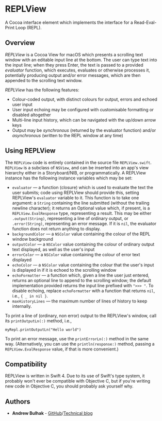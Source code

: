 # REPLView

A Cocoa interface element which implements the interface for a Read-Eval-Print Loop (REPL).

## Overview

*REPLView* is a Cocoa View for macOS which presents a scrolling text window with an editable input line at the bottom. The user can type text into the input line; when they press Enter, the text is passed to a provided *evaluator* function, which executes, evaluates or otherwise processes it, potentially producing output and/or error messages, which are then appended to the scrolling text window.

*REPLView* has the following features:

* Colour-coded output, with distinct colours for output, errors and echoed user input
* User input echoing may be configured with customisable formatting or disabled altogether
* Multi-line input history, which can be navigated with the up/down arrow keys
* Output may be *synchronous* (returned by the evaluator function) and/or *asynchronous* (written to the REPL window at any time)

## Using REPLView

The `REPLView` code is entirely contained in the source file `REPLView.swift`. `REPLView` is a subclass of `NSView`, and can be inserted into an app's view hierarchy either in a Storyboard/NIB, or programmatically. A REPLView instance has the following instance variables which may be set:

* `evaluator` — a function (closure) which is used to evaluate the text the user submits; code using REPLView should provide this, setting REPLView's `evaluator` variable to it. This function is to take one argument: a `String` containing the line submitted (without the trailing newline character); it returns an Optional value which, if present, is a `REPLView.EvalResponse` type, representing a result. This may be either `.output(String)`, representing a line of ordinary output, or `.error(String)`, representing an error message. If it is `nil`, the evaluator function does not return anything to display.
* `backgroundColor` — a `NSColor` value containing the colour of the REPL window background
* `outputColor` — a `NSColor` value containing the colour of ordinary output text displayed, as well as the user's input
* `errorColor` — a `NSColor` value containing the colour of error text displayed
* `echoColor` — a `NSColor` value containing the colour that the user's input is displayed in if it is echoed to the scrolling window
* `echoFormatter` — a function which, given a line the user just entered, returns an optional line to append to the scrolling window; the default implementation provided returns the input line prefixed with `">>> "`. To disable echoing, replace `echoFormatter` with a function that returns `nil`, i.e., `{ _ in nil }`.
* `maxHistoryLines` — the maximum number of lines of history to keep internally.

To print a line of (ordinary, non error) output to the REPLView's window, call its `printOutputLn(:)` method, i.e.,
```
myRepl.printOutputLn("Hello world")
```

To print an error message, use the `printErrorLn(:)` method in the same way. (Alternatively, you can use the `println(response:)` method, passing a `REPLView.EvalResponse` value, if that is more convenient.)

## Compatibility

REPLView is written in Swift 4. Due to its use of Swift's type system, it probably won't ever be compatible with Objective C, but if you're writing new code in Objective C, you should probably ask yourself why.

## Authors

 * **Andrew Bulhak** - [GitHub](https://github.com/andrewcb/)/[Technical blog](http://tech.null.org/)

